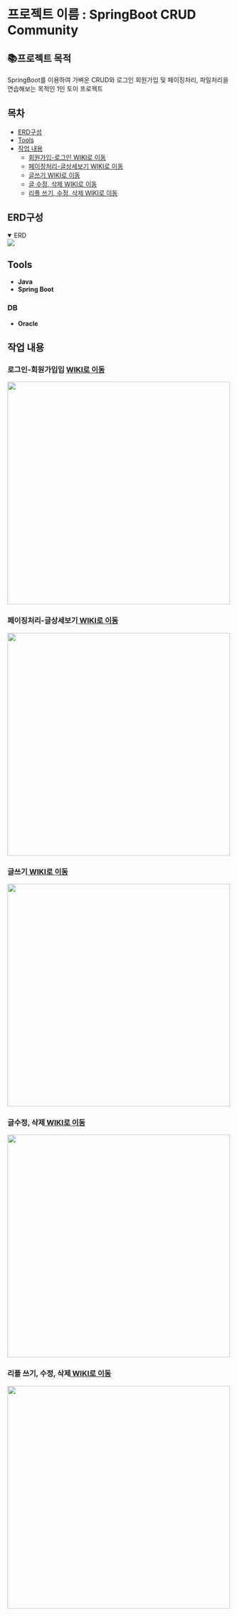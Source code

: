 # 프로젝트 이름 : SpringBoot CRUD Community

## 📚프로젝트 목적

SpringBoot를 이용하여 가벼운 CRUD와 로그인 회원가입 및
페이징처리, 파일처리을 연습해보는 목적인
1인 토이 프로젝트

## 목차
  - [ERD구성](#erd구성)
  - [Tools](#tools)
  - [작업 내용](#작업-내용)
    - [회원가입-로그인 WIKI로 이동](#로그인-회원가입입--wiki로-이동)
    - [페이징처리-글상세보기 WIKI로 이동](#페이징처리-글상세보기-wiki로-이동)
    - [글쓰기 WIKI로 이동](#글쓰기-wiki로-이동)
    - [글 수정, 삭제 WIKI로 이동](#글수정-삭제-wiki로-이동)
    - [리플 쓰기, 수정, 삭제 WIKI로 이동](#리플-쓰기-수정-삭제-wiki로-이동)


## ERD구성

<details open>
<summary>ERD</summary>
  
  <a href='https://github.com/NohEuijin/CRUDcommunity/assets/141835418/261b59ae-d609-462f-932f-2107c32cce2b' target='_blank'>
  <img src='https://github.com/NohEuijin/CRUDcommunity/assets/141835418/261b59ae-d609-462f-932f-2107c32cce2b' border='0'>
  </a>

</details>

 ## Tools
- **Java**
- **Spring Boot**
### DB
- **Oracle**

## 작업 내용

### 로그인-회원가입입 <a href="https://github.com/NohEuijin/RedMedicine2/wiki/%EB%A9%94%EC%9D%B8%ED%8E%98%EC%9D%B4%EC%A7%80"> WIKI로 이동</a>

<a href="https://github.com/NohEuijin/RedMedicine2/wiki/%EB%A9%94%EC%9D%B8%ED%8E%98%EC%9D%B4%EC%A7%80"> 
 <img src="https://github.com/NohEuijin/CRUDcommunity/assets/141835418/67048ad9-90a4-4b27-888d-9a7b592a881e?type=w580" width="500">
</a>

### 페이징처리-글상세보기<a href="https://github.com/NohEuijin/RedMedicine2/wiki/%EC%83%81%EB%8B%B4%EC%82%AC%EB%93%B1%EB%A1%9D"> WIKI로 이동</a>

<a href="https://github.com/NohEuijin/RedMedicine2/wiki/%EC%83%81%EB%8B%B4%EC%82%AC%EB%93%B1%EB%A1%9D"> 
   <img src="https://github.com/NohEuijin/CRUDcommunity/assets/141835418/bd96b7c0-94a8-46f3-bb4e-a361791d2deb?type=w580" width="500">
</a>

### 글쓰기<a href="https://github.com/NohEuijin/RedMedicine2/wiki/%EC%83%81%EB%8B%B4%EC%82%AC%ED%94%84%EB%A1%9C%ED%95%84(%EB%AA%A9%EB%A1%9D%EB%B3%B4%EA%B8%B0)#%EA%B8%B0%EB%8A%A5%EC%86%8C%EA%B0%9C"> WIKI로 이동</a>

<a href="https://github.com/NohEuijin/RedMedicine2/wiki/%EC%83%81%EB%8B%B4%EC%82%AC%ED%94%84%EB%A1%9C%ED%95%84(%EB%AA%A9%EB%A1%9D%EB%B3%B4%EA%B8%B0)#%EA%B8%B0%EB%8A%A5%EC%86%8C%EA%B0%9C"> 
 <img src="https://github.com/NohEuijin/CRUDcommunity/assets/141835418/b3be6fb9-8d15-430e-88bb-4303ca71e19e?type=w580" width="500">
</a>

### 글수정, 삭제<a href="https://github.com/NohEuijin/RedMedicine2/wiki/%EC%83%81%EB%8B%B4%EC%82%AC%ED%94%84%EB%A1%9C%ED%95%84(%EC%83%81%EC%84%B8%EB%B3%B4%EA%B8%B0)"> WIKI로 이동</a>

<a href="https://github.com/NohEuijin/RedMedicine2/wiki/%EC%83%81%EB%8B%B4%EC%82%AC%ED%94%84%EB%A1%9C%ED%95%84(%EC%83%81%EC%84%B8%EB%B3%B4%EA%B8%B0)"> 
  <img src="https://github.com/NohEuijin/CRUDcommunity/assets/141835418/3ca373b8-cd1b-4dc9-8d29-78ab3fc6e496?type=w580" width="500">
</a>

### 리플 쓰기, 수정, 삭제<a href="https://github.com/NohEuijin/RedMedicine2/wiki/%EC%83%81%EB%8B%B4%EC%98%88%EC%95%BD-%ED%9A%8C%EC%9B%90%EA%B4%80%EB%A6%AC"> WIKI로 이동</a>

<a href="https://github.com/NohEuijin/RedMedicine2/wiki/%EC%83%81%EB%8B%B4%EC%98%88%EC%95%BD-%ED%9A%8C%EC%9B%90%EA%B4%80%EB%A6%AC"> 
 <img src="https://github.com/NohEuijin/CRUDcommunity/assets/141835418/ffdd23dd-1dac-4364-8fad-028ee735f2c9?type=w580" width="500">
</a>

